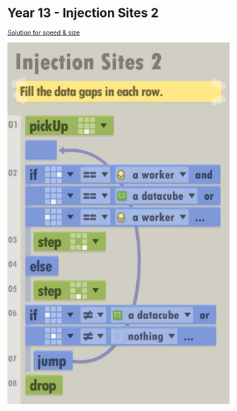 # Year 13 - Injection Sites 2

[Solution for speed & size](solution.txt)

![Solution for speed & size](solution.JPEG "Year 13")
